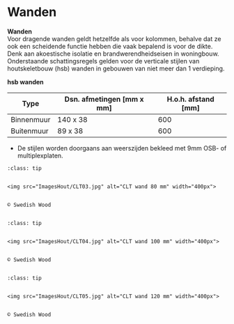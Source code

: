 # Wanden


**Wanden**  
Voor dragende wanden geldt hetzelfde als voor kolommen, behalve dat ze ook een scheidende functie hebben die vaak bepalend is voor de dikte. Denk aan akoestische isolatie en brandwerendheidseisen in woningbouw. Onderstaande schattingsregels gelden voor de verticale stijlen van houtskeletbouw (hsb) wanden in gebouwen van niet meer dan 1 verdieping.

**hsb wanden**

| Type        | Dsn. afmetingen [mm x mm] | H.o.h. afstand [mm] |
|-------------|-----------------------------|----------------------|
| Binnenmuur  | 140 x 38                    | 600                  |
| Buitenmuur  | 89 x 38                     | 600                  |

* De stijlen worden doorgaans aan weerszijden bekleed met 9mm OSB- of multiplexplaten.


`````{admonition} CLT wand 80 mm
:class: tip


<img src="ImagesHout/CLT03.jpg" alt="CLT wand 80 mm" width="400px">


© Swedish Wood


`````


`````{admonition} CLT wand 100 mm
:class: tip


<img src="ImagesHout/CLT04.jpg" alt="CLT wand 100 mm" width="400px">


© Swedish Wood


`````


`````{admonition} CLT wand 120 mm
:class: tip


<img src="ImagesHout/CLT05.jpg" alt="CLT wand 120 mm" width="400px">


© Swedish Wood


`````

